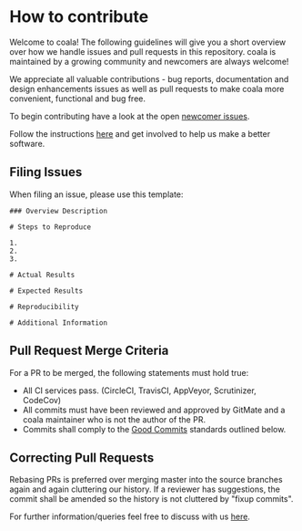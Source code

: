 # How to contribute

Welcome to coala! The following guidelines will give you a short overview over
how we handle issues and pull requests in this repository. coala is maintained
by a growing community and newcomers are always welcome!

We appreciate all valuable contributions - bug reports, documentation and design
enhancements issues as well as pull requests to make coala more convenient,
functional and bug free.

To begin contributing have a look at the open
[newcomer issues](https://github.com/coala-analyzer/coala/issues?q=is%3Aissue+is%3Aopen+label%3Adifficulty%2Fnewcomer).

Follow the instructions
[here](http://coala.readthedocs.org/en/latest/Getting_Involved/README.html) and
get involved to help us make a better software.

## Filing Issues

When filing an issue, please use this template:

```
### Overview Description

# Steps to Reproduce

1.
2.
3.

# Actual Results

# Expected Results

# Reproducibility

# Additional Information

```

## Pull Request Merge Criteria

For a PR to be merged, the following statements must hold true:

- All CI services pass. (CircleCI, TravisCI, AppVeyor, Scrutinizer, CodeCov)
- All commits must have been reviewed and approved by GitMate and a coala
  maintainer who is not the author of the PR.
- Commits shall comply to the
  [Good Commits](http://coala.readthedocs.org/en/latest/Getting_Involved/Writing_Good_Commits.html)
  standards outlined below.


## Correcting Pull Requests

Rebasing PRs is preferred over merging master into the source branches again
and again cluttering our history. If a reviewer has suggestions, the commit
shall be amended so the history is not cluttered by "fixup commits".

For further information/queries feel free to discuss with us
[here](https://gitter.im/coala-analyzer/coala).
